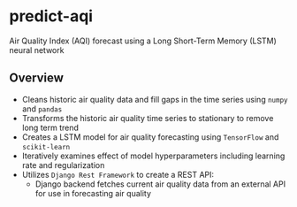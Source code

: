 # predict-aqi
Air Quality Index (AQI) forecast using a Long Short-Term Memory (LSTM) neural network

## Overview
- Cleans historic air quality data and fill gaps in the time series using `numpy` and `pandas`
- Transforms the historic air quality time series to stationary to remove long term trend
- Creates a LSTM model for air quality forecasting using `TensorFlow` and `scikit-learn`
- Iteratively examines effect of model hyperparameters including learning rate and regularization
- Utilizes `Django Rest Framework` to create a REST API:
  - Django backend fetches current air quality data from an external API for use in forecasting air quality
